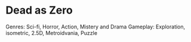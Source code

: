 # Dead as Zero
Genres: Sci-fi, Horror, Action, Mistery and Drama
Gameplay: Exploration, isometric, 2.5D, Metroidvania, Puzzle
